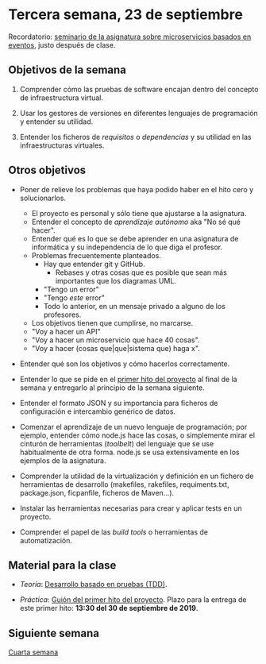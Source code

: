 # Tercera semana, 23 de septiembre

Recordatorio:  [seminario de la asignatura sobre microservicios basados en eventos](https://www.meetup.com/es-ES/LibreLabGRX/events/264809941/), justo después de clase.

## Objetivos de la semana

1. Comprender cómo las pruebas de software encajan dentro del concepto
   de infraestructura virtual.

2. Usar los gestores de versiones en diferentes lenguajes de
  programación y entender su utilidad.

3. Entender los ficheros de *requisitos* o *dependencias* y su utilidad en las
  infraestructuras virtuales.

## Otros objetivos

* Poner de relieve los problemas que haya podido haber en el hito cero y solucionarlos.
  * El proyecto es personal y sólo tiene que ajustarse a la asignatura.
  * Entender el concepto de *aprendizaje autónomo* aka "No sé qué hacer". 
  * Entender qué es lo que se debe aprender en una asignatura de informática y su independencia de lo que diga el profesor.
  * Problemas frecuentemente planteados.
	* Hay que entender git y GitHub. 
		* Rebases y otras cosas que es posible que sean más importantes que los diagramas UML. 
	* "Tengo un error"
	* "Tengo *este* error"
	* Todo lo anterior, en un mensaje privado a alguno de los profesores.
  * Los objetivos tienen que cumplirse, no marcarse.
  * "Voy a hacer un API"
  * "Voy a hacer un microservicio que hace 40 cosas".
  * "Voy a hacer (cosas que|que|sistema que) haga x".

* Entender qué son los objetivos y cómo hacerlos correctamente.


* Entender lo que se pide en el
  [primer hito del proyecto](http://jj.github.io/IV/documentos/proyecto/1.Infraestructura)
  al final de la semana y entregarlo al principio de la semana siguiente.

* Entender el formato JSON y su importancia para ficheros de
  configuración e intercambio genérico de datos.

* Comenzar el aprendizaje de un nuevo lenguaje de programación; por ejemplo,
  entender cómo node.js hace las cosas, o simplemente mirar el
  cinturón de herramientas (*toolbelt*) del lenguaje que se use habitualmente de
  otra forma. node.js se usa extensivamente en los ejemplos de la asignatura.

* Comprender la utilidad de la virtualización y definición en un
  fichero de herramientas de desarrollo (makefiles, rakefiles, requiments.txt, package.json, ficpanfile, ficheros de Maven...).

* Instalar las herramientas necesarias para crear y aplicar tests en
  un proyecto.

* Comprender el papel de las *build tools* o herramientas de
  automatización.


## Material para la clase

* *Teoría*: [Desarrollo basado en pruebas (TDD)](http://jj.github.io/IV/documentos/temas/Desarrollo_basado_en_pruebas).

* *Práctica*: [Guión del primer hito del proyecto](http://jj.github.io/IV/documentos/proyecto/1.Infraestructura). Plazo para la entrega de este primer hito: **13:30 del 30 de septiembre de 2019**.

## Siguiente semana

[Cuarta semana](semana-04.md)
